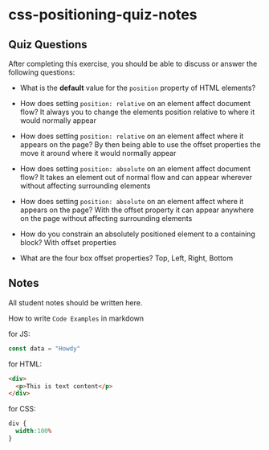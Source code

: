 # css-positioning-quiz-notes

## Quiz Questions

After completing this exercise, you should be able to discuss or answer the following questions:

- What is the **default** value for the `position` property of HTML elements?

- How does setting `position: relative` on an element affect document flow?
  It always you to change the elements position relative to where it would normally appear
- How does setting `position: relative` on an element affect where it appears on the page?
  By then being able to use the offset properties the move it around where it would normally appear
- How does setting `position: absolute` on an element affect document flow?
  It takes an element out of normal flow and can appear wherever without affecting surrounding elements
- How does setting `position: absolute` on an element affect where it appears on the page?
  With the offset property it can appear anywhere on the page without affecting surrounding elements
- How do you constrain an absolutely positioned element to a containing block?
  With offset properties
- What are the four box offset properties?
  Top, Left, Right, Bottom

## Notes

All student notes should be written here.


How to write `Code Examples` in markdown

for JS:
```javascript
const data = "Howdy"
```

for HTML:
```html
<div>
  <p>This is text content</p>
</div>
```

for CSS:
```css
div {
  width:100%
}
```
